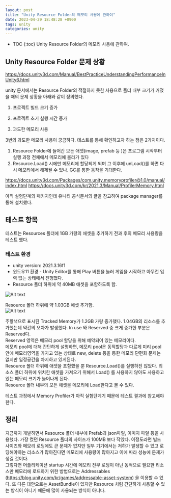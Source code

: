 ```yaml
---
layout: post
title: "Unity Resource Folder의 메모리 사용에 관하여"
date: 2023-04-29 18:48:28 +0900
tags: unity 
categories: unity
---
```

* TOC
{:toc}
Unity Resource Folder의 메모리 사용에 관하여.


## Unity Resource Folder 문제 상황
https://docs.unity3d.com/Manual/BestPracticeUnderstandingPerformanceInUnity6.html


unity 문서에서는 Resource Folder의 적절하지 못한 사용으로 폴더 내부 크기가 커졌을 때의 문제 상황을 아래와 같이 정의했다.
1. 프로젝트 빌드 크기 증가

2. 프로젝트 초기 실행 시간 증가

3. 과도한 메모리 사용



3번의 과도한 메모리 사용이 궁금하다. 테스트를 통해 확인하고자 하는 점은 2가지이다.
1. Resource Folder에 들어간 모든 애셋(image, prefab 등 )은 프로그램 시작부터 실행 과정 전체에서 메모리에 올라가 있다
2. Resource.Load() 시에만 메모리에 할당되게 되며 그 이후에 unLoad()를 하면 다시 메모리에서 해제될 수 있나. GC를 통한 동작을 기대한다.

https://docs.unity3d.com/Packages/com.unity.memoryprofiler@1.0/manual/index.html
https://docs.unity3d.com/kr/2021.3/Manual/ProfilerMemory.html


아직 실험단계의 패키지인데 유니티 공식문서의 글을 참고하여 package manager를 통해 설치했다.

## 테스트 항목
테스트는 Resources 폴더에 1GB 가량의 애셋을 추가하기 전과 후의 메모리 사용량을 테스트 했다.  
### 테스트 환경  
- unity version: 2021.3.16f1   
- 윈도우11 환경 - Unity Editor를 통해 Play 버튼을 눌러 게임을 시작하고 아무런 입력 없는 상태에서 진행했다.  
- Resource 폴더 하위에 약 40MB 애셋을 포함하도록 함.  

![Alt text](../../../../static/img/230429-unity-resources/230429-1.png)

Resource 폴더 하위에 약 1.03GB 애셋 추가함.  
![Alt text](../../../../static/img/230429-unity-resources/230429-2.png)

주황색으로 표시된 Tracked Memory가 1.2GB 가량 증가했다. 1.04GB의 리소스를 추가했는데 약간의 오차가 발생했다.
In use 와 Reserved 중 크게 증가한 부분은 Reserved다.  
Reserved 영역은 메모리 pool 할당을 위해 예약되어 있는 메모리이다.  
메모리 pool에 대해 간단하게 설명하면, 메모리 pool은 동적할당과 다르게 미리 pool 안에 메모리영역을 가지고 있는 상태로 new, delete 등을 통한 메모리 단편화 문제는 없지만 일정공간을 차지하고 있게된다.  
Resource 폴더 하위에 애셋을 포함했을 뿐 Resource.Load()를 실행하진 않았다. 리소스 폴더 하위에 위치한 애셋을 가져오기 위해서 Load() 를 사용하지 않아도 사용하고 있는 메모리 크기가 늘어나게 된다.  
Resource 폴더 내부의 모든 애셋을 메모리에 Load한다고 볼 수 있다.  

테스트 과정에서 Memory Profiler가 아직 실험단계기 때문에 테스트 결과에 참고해야한다.

## 정리
지금까지 개발하면서 Resource 폴더 내부에 Prefab과 json파일, 이미지 파일 등을 사용했다. 가장 컸던 Resource 폴더의 사이즈가 100MB 보다 작았다. 이정도라면 빌드 사이즈와 메모리 로딩에도 큰 문제가 없지만 일부 기기에서는 저하가 발생할 수 있고 로딩해야하는 리소스가 많아진다면 메모리에 사용량이 많아지고 이에 따라 성능에 문제가 생길 것이다.  
그렇다면 어플리케이션 startup 시간에 메모리 전부 로딩이 아닌 동적으로 필요한 리소스만 메모리에 로드하기 위한 방법으로는 Addressables (<https://blog.unity.com/kr/games/addressable-asset-system>) 을 이용할 수 있다.
또 다른 대안으로는 AssetBundle이 있지만 Resource 처럼 간단하게 사용할 수 있는 방식이 아니기 때문에 많이 사용되는 방식이 아니다.

